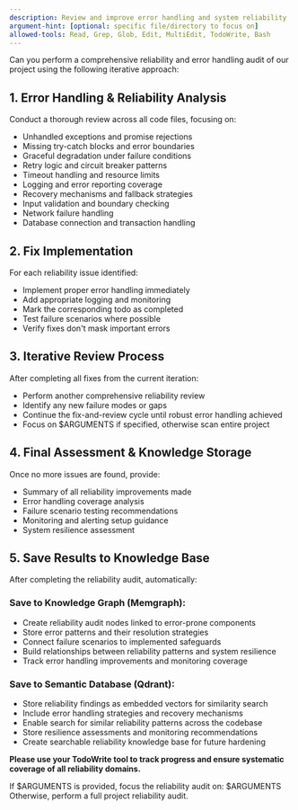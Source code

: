 ```yaml
---
description: Review and improve error handling and system reliability
argument-hint: [optional: specific file/directory to focus on]
allowed-tools: Read, Grep, Glob, Edit, MultiEdit, TodoWrite, Bash
---
```


Can you perform a comprehensive reliability and error handling audit of our project using the following iterative approach:

## 1. Error Handling & Reliability Analysis
Conduct a thorough review across all code files, focusing on:
- Unhandled exceptions and promise rejections
- Missing try-catch blocks and error boundaries
- Graceful degradation under failure conditions
- Retry logic and circuit breaker patterns
- Timeout handling and resource limits
- Logging and error reporting coverage
- Recovery mechanisms and fallback strategies
- Input validation and boundary checking
- Network failure handling
- Database connection and transaction handling

## 2. Fix Implementation
For each reliability issue identified:
- Implement proper error handling immediately
- Add appropriate logging and monitoring
- Mark the corresponding todo as completed
- Test failure scenarios where possible
- Verify fixes don't mask important errors

## 3. Iterative Review Process
After completing all fixes from the current iteration:
- Perform another comprehensive reliability review
- Identify any new failure modes or gaps
- Continue the fix-and-review cycle until robust error handling achieved
- Focus on $ARGUMENTS if specified, otherwise scan entire project

## 4. Final Assessment & Knowledge Storage
Once no more issues are found, provide:
- Summary of all reliability improvements made
- Error handling coverage analysis
- Failure scenario testing recommendations
- Monitoring and alerting setup guidance
- System resilience assessment

## 5. Save Results to Knowledge Base
After completing the reliability audit, automatically:

### Save to Knowledge Graph (Memgraph):
- Create reliability audit nodes linked to error-prone components
- Store error patterns and their resolution strategies
- Connect failure scenarios to implemented safeguards
- Build relationships between reliability patterns and system resilience
- Track error handling improvements and monitoring coverage

### Save to Semantic Database (Qdrant):
- Store reliability findings as embedded vectors for similarity search
- Include error handling strategies and recovery mechanisms
- Enable search for similar reliability patterns across the codebase
- Store resilience assessments and monitoring recommendations
- Create searchable reliability knowledge base for future hardening

**Please use your TodoWrite tool to track progress and ensure systematic coverage of all reliability domains.**

If $ARGUMENTS is provided, focus the reliability audit on: $ARGUMENTS
Otherwise, perform a full project reliability audit.